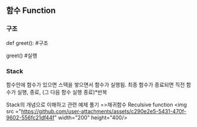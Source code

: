 ## 함수 Function
### 구조
def greet():   #구조

greet() #실행

### Stack
함수안에 함수가 있으면 스택을 쌓으면서 함수가 실행됨.
최종 함수가 종료되면 직전 함수가 실행, 종료, (그 다음 함수 실행 종료)*반복

Stack의 개념으로 이해하고 관련 예제 풀기 =>재귀함수 Reculsive function
<img src ="https://github.com/user-attachments/assets/c290e2e5-5431-470f-9602-556fc21df44f" width="200" height="400/>
